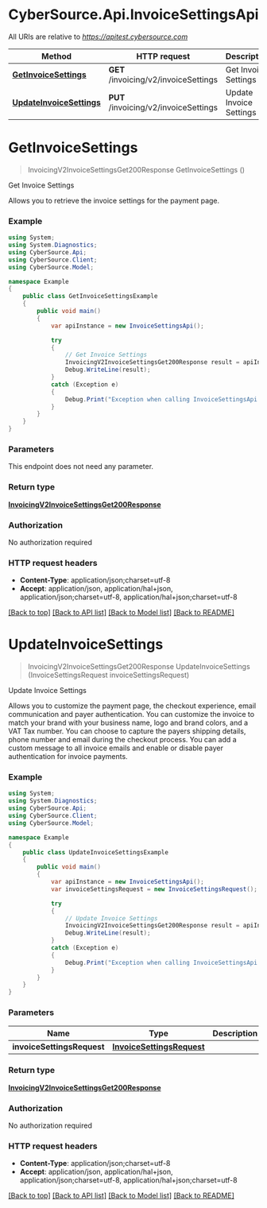 # CyberSource.Api.InvoiceSettingsApi

All URIs are relative to *https://apitest.cybersource.com*

Method | HTTP request | Description
------------- | ------------- | -------------
[**GetInvoiceSettings**](InvoiceSettingsApi.md#getinvoicesettings) | **GET** /invoicing/v2/invoiceSettings | Get Invoice Settings
[**UpdateInvoiceSettings**](InvoiceSettingsApi.md#updateinvoicesettings) | **PUT** /invoicing/v2/invoiceSettings | Update Invoice Settings


<a name="getinvoicesettings"></a>
# **GetInvoiceSettings**
> InvoicingV2InvoiceSettingsGet200Response GetInvoiceSettings ()

Get Invoice Settings

Allows you to retrieve the invoice settings for the payment page.

### Example
```csharp
using System;
using System.Diagnostics;
using CyberSource.Api;
using CyberSource.Client;
using CyberSource.Model;

namespace Example
{
    public class GetInvoiceSettingsExample
    {
        public void main()
        {
            var apiInstance = new InvoiceSettingsApi();

            try
            {
                // Get Invoice Settings
                InvoicingV2InvoiceSettingsGet200Response result = apiInstance.GetInvoiceSettings();
                Debug.WriteLine(result);
            }
            catch (Exception e)
            {
                Debug.Print("Exception when calling InvoiceSettingsApi.GetInvoiceSettings: " + e.Message );
            }
        }
    }
}
```

### Parameters
This endpoint does not need any parameter.

### Return type

[**InvoicingV2InvoiceSettingsGet200Response**](InvoicingV2InvoiceSettingsGet200Response.md)

### Authorization

No authorization required

### HTTP request headers

 - **Content-Type**: application/json;charset=utf-8
 - **Accept**: application/json, application/hal+json, application/json;charset=utf-8, application/hal+json;charset=utf-8

[[Back to top]](#) [[Back to API list]](../README.md#documentation-for-api-endpoints) [[Back to Model list]](../README.md#documentation-for-models) [[Back to README]](../README.md)

<a name="updateinvoicesettings"></a>
# **UpdateInvoiceSettings**
> InvoicingV2InvoiceSettingsGet200Response UpdateInvoiceSettings (InvoiceSettingsRequest invoiceSettingsRequest)

Update Invoice Settings

Allows you to customize the payment page, the checkout experience, email communication and payer authentication. You can customize the invoice to match your brand with your business name, logo and brand colors, and a VAT Tax number. You can choose to capture the payers shipping details, phone number and email during the checkout process. You can add a custom message to all invoice emails and enable or disable payer authentication for invoice payments.

### Example
```csharp
using System;
using System.Diagnostics;
using CyberSource.Api;
using CyberSource.Client;
using CyberSource.Model;

namespace Example
{
    public class UpdateInvoiceSettingsExample
    {
        public void main()
        {
            var apiInstance = new InvoiceSettingsApi();
            var invoiceSettingsRequest = new InvoiceSettingsRequest(); // InvoiceSettingsRequest | 

            try
            {
                // Update Invoice Settings
                InvoicingV2InvoiceSettingsGet200Response result = apiInstance.UpdateInvoiceSettings(invoiceSettingsRequest);
                Debug.WriteLine(result);
            }
            catch (Exception e)
            {
                Debug.Print("Exception when calling InvoiceSettingsApi.UpdateInvoiceSettings: " + e.Message );
            }
        }
    }
}
```

### Parameters

Name | Type | Description  | Notes
------------- | ------------- | ------------- | -------------
 **invoiceSettingsRequest** | [**InvoiceSettingsRequest**](InvoiceSettingsRequest.md)|  | 

### Return type

[**InvoicingV2InvoiceSettingsGet200Response**](InvoicingV2InvoiceSettingsGet200Response.md)

### Authorization

No authorization required

### HTTP request headers

 - **Content-Type**: application/json;charset=utf-8
 - **Accept**: application/json, application/hal+json, application/json;charset=utf-8, application/hal+json;charset=utf-8

[[Back to top]](#) [[Back to API list]](../README.md#documentation-for-api-endpoints) [[Back to Model list]](../README.md#documentation-for-models) [[Back to README]](../README.md)

